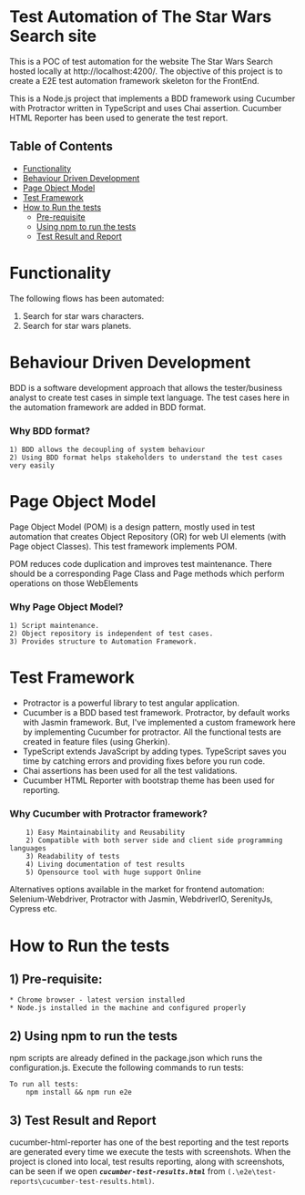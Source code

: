 # Test Automation of The Star Wars Search site
This is a POC of test automation for the website The Star Wars Search hosted locally at http://localhost:4200/. The objective of this project is to create a E2E test automation framework skeleton for the FrontEnd.

This is a Node.js project that implements a BDD framework using Cucumber with Protractor written in TypeScript and uses Chai assertion. Cucumber HTML Reporter has been used to generate the test report.

## Table of Contents
* [Functionality](#functionality)
* [Behaviour Driven Development](#behavior-driven-development)
* [Page Object Model](#page-object-model)
* [Test Framework](#testing-framework)
* [How to Run the tests](#how-to-run-the-tests)
    * [Pre-requisite](#1-pre-requisite)
    * [Using npm to run the tests](#2-using-npm-to-run-the-tests)
    * [Test Result and Report](#3-test-result-and-report)

# Functionality
The following flows has been automated:
  1. Search for star wars characters.
  2. Search for star wars planets.
  
# Behaviour Driven Development
BDD is a software development approach that allows the tester/business analyst to create test cases in simple text language. The test cases here in the automation framework are added in BDD format.

### Why BDD format?
    1) BDD allows the decoupling of system behaviour
    2) Using BDD format helps stakeholders to understand the test cases very easily
        
# Page Object Model
Page Object Model (POM) is a design pattern, mostly used in test automation that creates Object Repository (OR) for web UI elements (with Page object Classes). This test framework implements POM.

POM reduces code duplication and improves test maintenance. There should be a corresponding Page Class and Page methods which perform operations on those WebElements

### Why Page Object Model?
    1) Script maintenance.
    2) Object repository is independent of test cases.
    3) Provides structure to Automation Framework.

# Test Framework
* Protractor is a powerful library to test angular application.
* Cucumber is a BDD based test framework. Protractor, by default works with Jasmin framework. But, I've implemented a custom framework here by implementing Cucumber for protractor. All the functional tests are created in feature files (using Gherkin).
* TypeScript extends JavaScript by adding types. TypeScript saves you time by catching errors and providing fixes before you run code.
* Chai assertions has been used for all the test validations.
* Cucumber HTML Reporter with bootstrap theme has been used for reporting.

### Why Cucumber with Protractor framework?
		1) Easy Maintainability and Reusability
		2) Compatible with both server side and client side programming languages 
		3) Readability of tests
		4) Living documentation of test results
		5) Opensource tool with huge support Online

Alternatives options available in the market for frontend automation: Selenium-Webdriver, Protractor with Jasmin, WebdriverIO, SerenityJs, Cypress etc.
        
# How to Run the tests
## 1) Pre-requisite:
	* Chrome browser - latest version installed
	* Node.js installed in the machine and configured properly

## 2) Using npm to run the tests
npm scripts are already defined in the package.json which runs the configuration.js. Execute the following commands to run tests:

    To run all tests:
		npm install && npm run e2e

## 3) Test Result and Report
cucumber-html-reporter has one of the best reporting and the test reports are generated every time we execute the tests with screenshots.
When the project is cloned into local, test results reporting, along with screenshots, can be seen if we open **_`cucumber-test-results.html`_** from `(.\e2e\test-reports\cucumber-test-results.html)`.